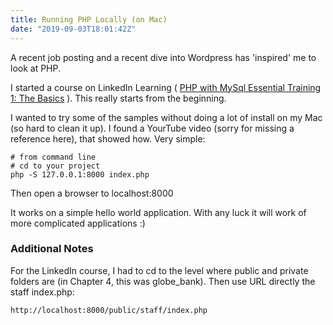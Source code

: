 ```yaml
---
title: Running PHP Locally (on Mac)
date: "2019-09-03T18:01:42Z"
---
```


A recent job posting and a recent dive into Wordpress has 'inspired'
me to look at PHP.

I started a course on LinkedIn Learning ( [PHP with MySql Essential Training 1: The Basics](https://www.linkedin.com/learning/php-with-mysql-essential-training-1-the-basics) ).  This really starts from the beginning.

I wanted to try some of the samples without doing a lot of install
on my Mac (so hard to clean it up).  I found a YourTube video (sorry for missing a reference here), that showed how.  Very simple:
```
# from command line
# cd to your project
php -S 127.0.0.1:8000 index.php 
```

Then open a browser to localhost:8000

It works on a simple hello world application.  With any luck it
will work of more complicated applications :)

### Additional Notes

For the LinkedIn course, I had to cd to the level where public
and private folders are (in Chapter 4, this was globe_bank).  Then
use URL directly the staff index.php:
```
http://localhost:8000/public/staff/index.php
```


